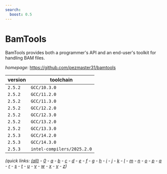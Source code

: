 ```yaml
---
search:
  boost: 0.5
---
```

# BamTools

BamTools provides both a programmer's API and an end-user's toolkit for handling BAM files.

*homepage*: <https://github.com/pezmaster31/bamtools>

version | toolchain
--------|----------
``2.5.2`` | ``GCC/10.3.0``
``2.5.2`` | ``GCC/11.2.0``
``2.5.2`` | ``GCC/11.3.0``
``2.5.2`` | ``GCC/12.2.0``
``2.5.2`` | ``GCC/12.3.0``
``2.5.2`` | ``GCC/13.2.0``
``2.5.2`` | ``GCC/13.3.0``
``2.5.3`` | ``GCC/14.2.0``
``2.5.3`` | ``GCC/14.3.0``
``2.5.3`` | ``intel-compilers/2025.2.0``


*(quick links: [(all)](../index.md) - [0](../0/index.md) - [a](../a/index.md) - [b](../b/index.md) - [c](../c/index.md) - [d](../d/index.md) - [e](../e/index.md) - [f](../f/index.md) - [g](../g/index.md) - [h](../h/index.md) - [i](../i/index.md) - [j](../j/index.md) - [k](../k/index.md) - [l](../l/index.md) - [m](../m/index.md) - [n](../n/index.md) - [o](../o/index.md) - [p](../p/index.md) - [q](../q/index.md) - [r](../r/index.md) - [s](../s/index.md) - [t](../t/index.md) - [u](../u/index.md) - [v](../v/index.md) - [w](../w/index.md) - [x](../x/index.md) - [y](../y/index.md) - [z](../z/index.md))*


